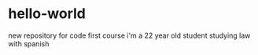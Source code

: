 # hello-world
new repository for code first course
i'm a 22 year old student studying law with spanish
